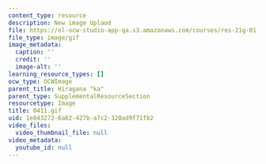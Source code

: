 ```yaml
---
content_type: resource
description: New image Uplaod
file: https://ol-ocw-studio-app-qa.s3.amazonaws.com/courses/res-21g-01-kana-spring-2010/1e8432726a62427ba7c2328ad9f71fb2_0411.gif
file_type: image/gif
image_metadata:
  caption: ''
  credit: ''
  image-alt: ''
learning_resource_types: []
ocw_type: OCWImage
parent_title: Hiragana "ka"
parent_type: SupplementalResourceSection
resourcetype: Image
title: 0411.gif
uid: 1e843272-6a62-427b-a7c2-328ad9f71fb2
video_files:
  video_thumbnail_file: null
video_metadata:
  youtube_id: null
---
```

